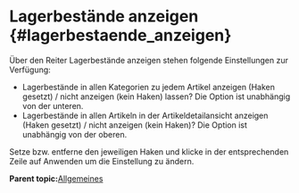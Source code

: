 # Lagerbestände anzeigen {#lagerbestaende_anzeigen}

Über den Reiter Lagerbestände anzeigen stehen folgende Einstellungen zur Verfügung:

-   Lagerbestände in allen Kategorien zu jedem Artikel anzeigen \(Haken gesetzt\) / nicht anzeigen \(kein Haken\) lassen? Die Option ist unabhängig von der unteren.
-   Lagerbestände in allen Artikeln in der Artikeldetailansicht anzeigen \(Haken gesetzt\) / nicht anzeigen \(kein Haken\)? Die Option ist unabhängig von der oberen.

Setze bzw. entferne den jeweiligen Haken und klicke in der entsprechenden Zeile auf Anwenden um die Einstellung zu ändern.

**Parent topic:**[Allgemeines](4_20_Allgemeines.md)

